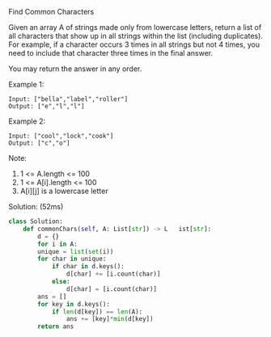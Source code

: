 Find Common Characters

Given an array A of strings made only from lowercase letters, return a list of all characters that show up in all strings within the list (including duplicates).  For example, if a character occurs 3 times in all strings but not 4 times, you need to include that character three times in the final answer.

You may return the answer in any order.

Example 1:
```
Input: ["bella","label","roller"]
Output: ["e","l","l"]
```

Example 2:
```
Input: ["cool","lock","cook"]
Output: ["c","o"]
```

Note:

1. 1 <= A.length <= 100
1. 1 <= A[i].length <= 100
1. A[i][j] is a lowercase letter

Solution: (52ms)
```python
class Solution:
    def commonChars(self, A: List[str]) -> L   ist[str]:
        d = {}
        for i in A:
        unique = list(set(i))
        for char in unique:
            if char in d.keys():
                d[char] += [i.count(char)]
            else:
                d[char] = [i.count(char)]
        ans = []
        for key in d.keys():
            if len(d[key]) == len(A):
                ans += [key]*min(d[key])
        return ans        
```

